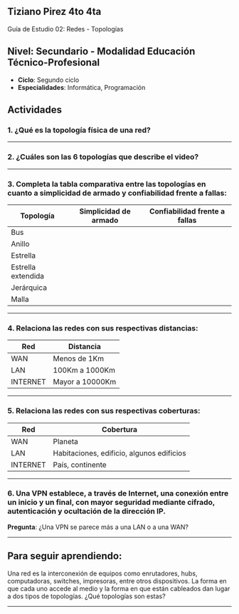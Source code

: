 ## Tiziano Pirez 4to 4ta

Guía de Estudio 02: Redes - Topologías

## Nivel: Secundario - Modalidad Educación Técnico-Profesional
- **Ciclo**: Segundo ciclo
- **Especialidades**: Informática, Programación

## Actividades

### 1. ¿Qué es la topología física de una red?
---

### 2. ¿Cuáles son las 6 topologías que describe el video?
---

### 3. Completa la tabla comparativa entre las topologías en cuanto a **simplicidad de armado** y **confiabilidad frente a fallas**:

| Topología           | Simplicidad de armado | Confiabilidad frente a fallas |
|---------------------|-----------------------|-------------------------------|
| Bus                 |                       |                               |
| Anillo              |                       |                               |
| Estrella            |                       |                               |
| Estrella extendida  |                       |                               |
| Jerárquica          |                       |                               |
| Malla               |                       |                               |

---

### 4. Relaciona las redes con sus respectivas distancias:

| Red      | Distancia           |
|----------|---------------------|
| WAN      | Menos de 1Km        |
| LAN      | 100Km a 1000Km      |
| INTERNET | Mayor a 10000Km     |

---

### 5. Relaciona las redes con sus respectivas coberturas:

| Red      | Cobertura                                   |
|----------|---------------------------------------------|
| WAN      | Planeta                                     |
| LAN      | Habitaciones, edificio, algunos edificios   |
| INTERNET | País, continente                            |

---

### 6. Una VPN establece, a través de Internet, una conexión entre un inicio y un final, con mayor seguridad mediante cifrado, autenticación y ocultación de la dirección IP.

**Pregunta**: ¿Una VPN se parece más a una LAN o a una WAN?

---

## Para seguir aprendiendo:
Una red es la interconexión de equipos como enrutadores, hubs, computadoras, switches, impresoras, entre otros dispositivos. La forma en que cada uno accede al medio y la forma en que están cableados dan lugar a dos tipos de topologías. ¿Qué topologías son estas?

---

